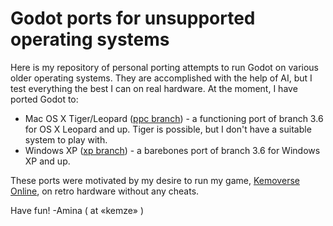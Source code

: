 # Godot ports for unsupported operating systems

Here is my repository of personal porting attempts to run Godot on various older operating systems. They are accomplished with the help of AI, but I test everything the best I can on real hardware. At the moment, I have ported Godot to:

- Mac OS X Tiger/Leopard ([ppc branch](../../tree/ppc)) - a functioning port of branch 3.6 for OS X Leopard and up. Tiger is possible, but I don't have a suitable system to play with.
- Windows XP ([xp branch](../../tree/xp)) - a barebones port of branch 3.6 for Windows XP and up.

These ports were motivated by my desire to run my game, [Kemoverse Online](https://kemze.net), on retro hardware without any cheats.

Have fun! -Amina ( at «kemze» )
